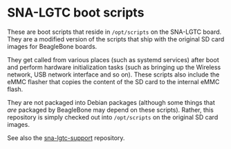 # SNA-LGTC boot scripts

These are boot scripts that reside in `/opt/scripts` on the SNA-LGTC board.
They are a modified version of the scripts that ship with the original SD card
images for BeagleBone boards.

They get called from various places (such as systemd services) after boot and
perform hardware initialization tasks (such as bringing up the Wireless
network, USB network interface and so on). These scripts also include the eMMC
flasher that copies the content of the SD card to the internal eMMC flash.

They are not packaged into Debian packages (although some things that *are*
packaged by BeagleBone may depend on these scripts). Rather, this repository is
simply checked out into `/opt/scripts` on the original SD card images.

See also the [sna-lgtc-support](https://github.com/sensorlab/sna-lgtc-support)
repository.
